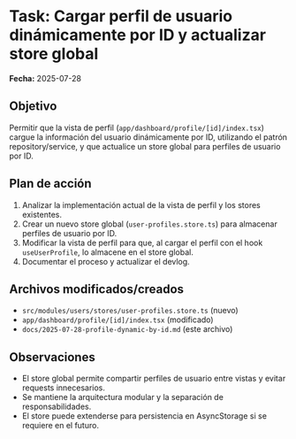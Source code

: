 # Task: Cargar perfil de usuario dinámicamente por ID y actualizar store global

**Fecha:** 2025-07-28

## Objetivo

Permitir que la vista de perfil (`app/dashboard/profile/[id]/index.tsx`) cargue la información del usuario dinámicamente por ID, utilizando el patrón repository/service, y que actualice un store global para perfiles de usuario por ID.

## Plan de acción

1. Analizar la implementación actual de la vista de perfil y los stores existentes.
2. Crear un nuevo store global (`user-profiles.store.ts`) para almacenar perfiles de usuario por ID.
3. Modificar la vista de perfil para que, al cargar el perfil con el hook `useUserProfile`, lo almacene en el store global.
4. Documentar el proceso y actualizar el devlog.

## Archivos modificados/creados

- `src/modules/users/stores/user-profiles.store.ts` (nuevo)
- `app/dashboard/profile/[id]/index.tsx` (modificado)
- `docs/2025-07-28-profile-dynamic-by-id.md` (este archivo)

## Observaciones

- El store global permite compartir perfiles de usuario entre vistas y evitar requests innecesarios.
- Se mantiene la arquitectura modular y la separación de responsabilidades.
- El store puede extenderse para persistencia en AsyncStorage si se requiere en el futuro.
